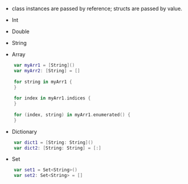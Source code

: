 * class instances are passed by reference; structs are passed by value. 

* Int

* Double

* String

* Array

```swift
    var myArr1 = [String]()
    var myArr2: [String] = []
    
    for string in myArr1 {
    }
    
    for index in myArr1.indices {
    }
    
    for (index, string) in myArr1.enumerated() {
    }
```

* Dictionary

```swift
    var dict1 = [String: String]()
    var dict2: [String: String] = [:]
```

* Set

```swift
    var set1 = Set<String>()
    var set2: Set<String> = []
```
